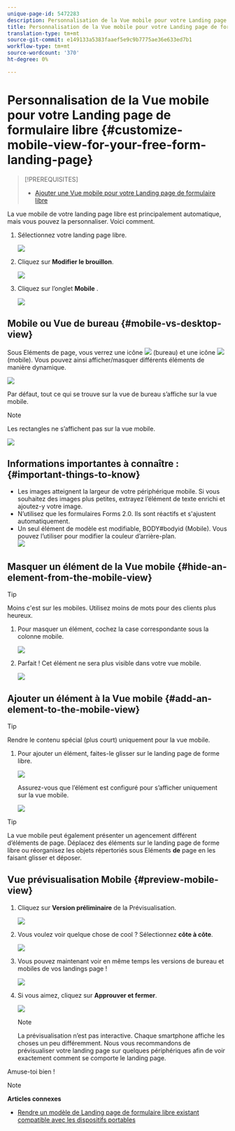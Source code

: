 ```yaml
---
unique-page-id: 5472283
description: Personnalisation de la Vue mobile pour votre Landing page de formulaire libre - Documentation sur le marketing - Documentation du produit
title: Personnalisation de la Vue mobile pour votre Landing page de formulaire libre
translation-type: tm+mt
source-git-commit: e149133a5383faaef5e9c9b7775ae36e633ed7b1
workflow-type: tm+mt
source-wordcount: '370'
ht-degree: 0%

---
```



# Personnalisation de la Vue mobile pour votre Landing page de formulaire libre {#customize-mobile-view-for-your-free-form-landing-page}

>[!PREREQUISITES]
>
>* [Ajouter une Vue mobile pour votre Landing page de formulaire libre](add-a-mobile-view-for-your-free-form-landing-page.md)

>



La vue mobile de votre landing page libre est principalement automatique, mais vous pouvez la personnaliser. Voici comment.

1. Sélectionnez votre landing page libre.

   ![](assets/selectlandingapge.jpg)

1. Cliquez sur **Modifier le brouillon**.

   ![](assets/image2015-1-22-18-3a33-3a12.png)

1. Cliquez sur l’onglet **Mobile** .

   ![](assets/image2015-1-22-18-3a31-3a40.png)

## Mobile ou Vue de bureau {#mobile-vs-desktop-view}

Sous Eléments de page, vous verrez une icône ![](assets/image2015-1-22-18-3a39-3a53.png) (bureau) et une icône ![](assets/image2015-1-22-18-3a40-3a31.png) (mobile). Vous pouvez ainsi afficher/masquer différents éléments de manière dynamique.

![](assets/image2015-5-21-15-3a9-3a34.png)

Par défaut, tout ce qui se trouve sur la vue de bureau s’affiche sur la vue mobile.

>[!NOTE]
>
>Les rectangles ne s’affichent pas sur la vue mobile.

![](assets/image2015-5-21-15-3a12-3a2.png)

## Informations importantes à connaître :  {#important-things-to-know}

* Les images atteignent la largeur de votre périphérique mobile. Si vous souhaitez des images plus petites, extrayez l’élément de texte enrichi et ajoutez-y votre image.
* N’utilisez que les formulaires Forms 2.0. Ils sont réactifs et s&#39;ajustent automatiquement.
* Un seul élément de modèle est modifiable, BODY#bodyid (Mobile). Vous pouvez l’utiliser pour modifier la couleur d’arrière-plan.\
   ![](assets/image2015-5-21-15-3a15-3a47.png)

## Masquer un élément de la Vue mobile {#hide-an-element-from-the-mobile-view}

>[!TIP]
>
>Moins c&#39;est sur les mobiles. Utilisez moins de mots pour des clients plus heureux.

1. Pour masquer un élément, cochez la case correspondante sous la colonne mobile.

   ![](assets/image2015-5-21-15-3a28-3a17.png)

1. Parfait ! Cet élément ne sera plus visible dans votre vue mobile.

   ![](assets/image2015-5-21-15-3a30-3a17.png)

## Ajouter un élément à la Vue mobile {#add-an-element-to-the-mobile-view}

>[!TIP]
>
>Rendre le contenu spécial (plus court) uniquement pour la vue mobile.

1. Pour ajouter un élément, faites-le glisser sur le landing page de forme libre.

   ![](assets/image2015-5-21-15-3a32-3a22.png)

   Assurez-vous que l’élément est configuré pour s’afficher uniquement sur la vue mobile.

   ![](assets/image2015-5-21-15-3a35-3a29.png)

>[!TIP]
>
>La vue mobile peut également présenter un agencement différent d’éléments de page. Déplacez des éléments sur le landing page de forme libre ou réorganisez les objets répertoriés sous Eléments **de** page en les faisant glisser et déposer.

## Vue prévisualisation Mobile {#preview-mobile-view}

1. Cliquez sur **Version préliminaire** de la Prévisualisation.

   ![](assets/image2015-5-21-15-3a36-3a35.png)

1. Vous voulez voir quelque chose de cool ? Sélectionnez **côte à côte**.

   ![](assets/image2015-1-22-20-3a2-3a15.png)

1. Vous pouvez maintenant voir en même temps les versions de bureau et mobiles de vos landings page !

   ![](assets/image2015-1-22-20-3a3-3a22.png)

1. Si vous aimez, cliquez sur **Approuver et fermer**.

   ![](assets/image2015-1-22-20-3a5-3a36.png)

   >[!NOTE]
   >
   >La prévisualisation n’est pas interactive. Chaque smartphone affiche les choses un peu différemment. Nous vous recommandons de prévisualiser votre landing page sur quelques périphériques afin de voir exactement comment se comporte le landing page.

Amuse-toi bien !

>[!NOTE]
>
>**Articles connexes**
>
>* [Rendre un modèle de Landing page de formulaire libre existant compatible avec les dispositifs portables](../../../../product-docs/demand-generation/landing-pages/landing-page-templates/make-an-existing-free-form-landing-page-template-mobile-compatible.md)

>



